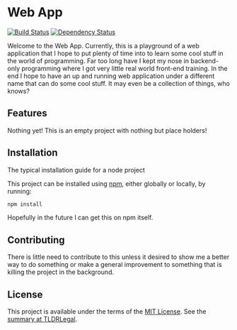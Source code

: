 Web App
================

[![Build Status](https://img.shields.io/github/workflow/status/Flatrotech/webapp/Node.js%20CI)](https://github.com/Flatrotech/WebApp/actions/workflows/node.js.yml)
[![Dependency Status](https://img.shields.io/david/flatrotech/webapp)](https://github.com/Flatrotech/WebApp/network/dependencies)

Welcome to the Web App. Currently, this is a playground of a web application that I 
hope to put plenty of time into to learn some cool stuff in the world of programming.
Far too long have I kept my nose in backend-only programming where I got very little
real world front-end training. In the end I hope to have an up and running 
web application under a different name that can do some cool stuff. It may
even be a collection of things, who knows?



## Features

Nothing yet! This is an empty project with nothing but place holders!


## Installation
The typical installation guide for a node project

This project can be
installed using [npm](https://www.npmjs.com/), either globally or locally, by
running:

```sh
npm install 
```

Hopefully in the future I can get this on npm itself.

## Contributing

There is little need to contribute to this unless it desired to show me
a better way to do something or make a general improvement to something 
that is killing the project in the background. 

## License

This project is available under the terms of the [MIT License](LICENSE.txt).
See the [summary at TLDRLegal](https://tldrlegal.com/license/mit-license).
